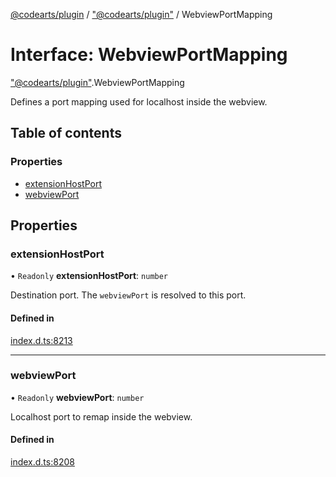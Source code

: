 [@codearts/plugin](../README.md) / ["@codearts/plugin"](../modules/_codearts_plugin_.md) / WebviewPortMapping

# Interface: WebviewPortMapping

["@codearts/plugin"](../modules/_codearts_plugin_.md).WebviewPortMapping

Defines a port mapping used for localhost inside the webview.

## Table of contents

### Properties

- [extensionHostPort](codearts_plugin_.WebviewPortMapping.md#extensionhostport)
- [webviewPort](codearts_plugin_.WebviewPortMapping.md#webviewport)

## Properties

### extensionHostPort

• `Readonly` **extensionHostPort**: `number`

Destination port. The `webviewPort` is resolved to this port.

#### Defined in

[index.d.ts:8213](https://github.com/huaweicloud/cloudide-plugin-api/blob/4d28848/index.d.ts#L8213)

___

### webviewPort

• `Readonly` **webviewPort**: `number`

Localhost port to remap inside the webview.

#### Defined in

[index.d.ts:8208](https://github.com/huaweicloud/cloudide-plugin-api/blob/4d28848/index.d.ts#L8208)
